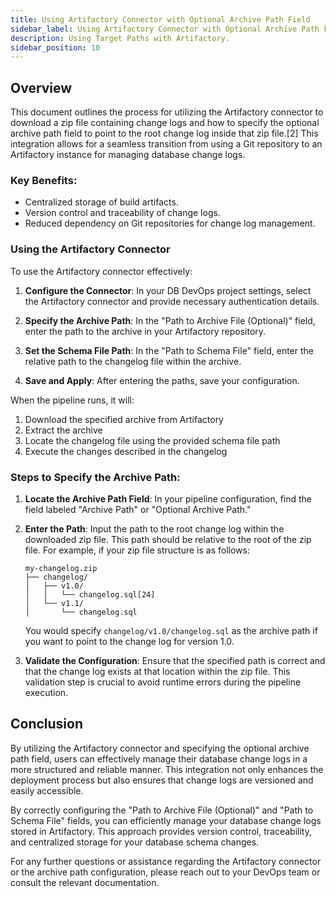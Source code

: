 ```yaml
---
title: Using Artifactory Connector with Optional Archive Path Field
sidebar_label: Using Artifactory Connector with Optional Archive Path Field
description: Using Target Paths with Artifactory.
sidebar_position: 10
---
```


## Overview

This document outlines the process for utilizing the Artifactory connector to download a zip file containing change logs and how to specify the optional archive path field to point to the root change log inside that zip file.[2] This integration allows for a seamless transition from using a Git repository to an Artifactory instance for managing database change logs.



### Key Benefits:

 - Centralized storage of build artifacts.
 - Version control and traceability of change logs.
 - Reduced dependency on Git repositories for change log management.

### Using the Artifactory Connector

To use the Artifactory connector effectively:

 1. **Configure the Connector**: In your DB DevOps project
 settings, select the Artifactory connector and provide necessary
 authentication details.
 
 2. **Specify the Archive Path**: In the "Path to Archive File (Optional)" field, enter the path to the archive in your
 Artifactory repository.
 
 3. **Set the Schema File Path**: In the "Path to Schema File"
 field, enter the relative path to the changelog file within the
 archive.
 4. **Save and Apply**: After entering the paths, save your configuration.
 
 When the pipeline runs, it will:
 
 1. Download the specified archive from Artifactory
 2. Extract the archive
 3. Locate the changelog file using the provided schema file path
 4. Execute the changes described in the changelog

### Steps to Specify the Archive Path:

1. **Locate the Archive Path Field**: In your pipeline configuration, find the field labeled "Archive Path" or "Optional Archive Path."

2. **Enter the Path**: Input the path to the root change log within the downloaded zip file. This path should be relative to the root of the zip file. For example, if your zip file structure is as follows:

   ```
   my-changelog.zip
   ├── changelog/
   │   ├── v1.0/
   │   │   └── changelog.sql[24]
   │   └── v1.1/
   │       └── changelog.sql
   ```

   You would specify `changelog/v1.0/changelog.sql` as the archive path if you want to point to the change log for version 1.0.

3. **Validate the Configuration**: Ensure that the specified path is correct and that the change log exists at that location within the zip file. This validation step is crucial to avoid runtime errors during the pipeline execution.

## Conclusion

By utilizing the Artifactory connector and specifying the optional archive path field, users can effectively manage their database change logs in a more structured and reliable manner. This integration not only enhances the deployment process but also ensures that change logs are versioned and easily accessible.

By correctly configuring the "Path to Archive File (Optional)" and "Path to Schema File" fields, you can efficiently manage your database change logs stored in Artifactory. This approach provides version control, traceability, and centralized storage for your database schema changes.

For any further questions or assistance regarding the Artifactory connector or the archive path configuration, please reach out to your DevOps team or consult the relevant documentation.
